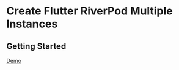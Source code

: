 # Create Flutter RiverPod Multiple Instances


## Getting Started
[Demo](https://rajeshbbalam.github.io/flutter_riverpod_multi_instance/)

